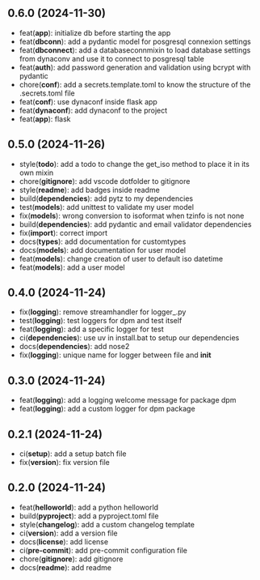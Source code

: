 ## 0.6.0 (2024-11-30)


- feat(**app**): initialize db before starting the app<br>
- feat(**dbconn**): add a pydantic model for posgresql connexion settings<br>
- feat(**dbconnect**): add a databaseconnmixin to load database settings from dynaconv and use it to connect to posgresql table<br>
- feat(**auth**): add password generation and validation using bcrypt with pydantic<br>
- chore(**conf**): add a secrets.template.toml to know the structure of the .secrets.toml file<br>
- feat(**conf**): use dynaconf inside flask app<br>
- feat(**dynaconf**): add dynaconf to the project<br>
- feat(**app**): flask<br>

## 0.5.0 (2024-11-26)


- style(**todo**): add a todo to change the get_iso method to place it in its own mixin<br>
- chore(**gitignore**): add vscode dotfolder to gitignore<br>
- style(**readme**): add badges inside readme<br>
- build(**dependencies**): add pytz to my dependencies<br>
- test(**models**): add unittest to validate my user model<br>
- fix(**models**): wrong conversion to isoformat when tzinfo is not none<br>
- build(**dependencies**): add pydantic and email validator dependencies<br>
- fix(**import**): correct import<br>
- docs(**types**): add documentation for customtypes<br>
- docs(**models**): add documentation for user model<br>
- feat(**models**): change creation of user to default iso datetime<br>
- feat(**models**): add a user model<br>

## 0.4.0 (2024-11-24)


- fix(**logging**): remove streamhandler for logger_.py<br>
- test(**logging**): test loggers for dpm and test itself<br>
- feat(**logging**): add a specific logger for test<br>
- ci(**dependencies**): use uv in install.bat to setup our dependencies<br>
- docs(**dependencies**): add nose2<br>
- fix(**logging**): unique name for logger between file and __init__<br>

## 0.3.0 (2024-11-24)


- feat(**logging**): add a logging welcome message for package dpm<br>
- feat(**logging**): add a custom logger for dpm package<br>

## 0.2.1 (2024-11-24)


- ci(**setup**): add a setup batch file<br>
- fix(**version**): fix version file<br>

## 0.2.0 (2024-11-24)


- feat(**helloworld**): add a python helloworld<br>
- build(**pyproject**): add a pyproject.toml file<br>
- style(**changelog**): add a custom changelog template<br>
- ci(**version**): add a version file<br>
- docs(**license**): add license<br>
- ci(**pre-commit**): add pre-commit configuration file<br>
- chore(**gitignore**): add gitignore<br>
- docs(**readme**): add readme<br>
